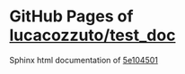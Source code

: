 GitHub Pages of [lucacozzuto/test_doc](https://github.com/lucacozzuto/test_doc.git)
===
Sphinx html documentation of [5e104501](https://github.com/lucacozzuto/test_doc/tree/5e1045014263eea3d4feced4a3a0e5759bd27339)
